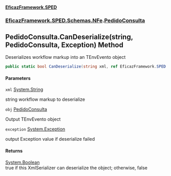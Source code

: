 #### [EficazFramework.SPED](EficazFrameworkSPED.md 'EficazFramework SPED')
### [EficazFramework.SPED.Schemas.NFe](EficazFramework.SPED.Schemas.NFe.md 'EficazFramework.SPED.Schemas.NFe').[PedidoConsulta](EficazFramework.SPED.Schemas.NFe/PedidoConsulta.md 'EficazFramework.SPED.Schemas.NFe.PedidoConsulta')

## PedidoConsulta.CanDeserialize(string, PedidoConsulta, Exception) Method

Deserializes workflow markup into an TEnvEvento object

```csharp
public static bool CanDeserialize(string xml, ref EficazFramework.SPED.Schemas.NFe.PedidoConsulta obj, ref System.Exception exception);
```
#### Parameters

<a name='EficazFramework.SPED.Schemas.NFe.PedidoConsulta.CanDeserialize(string,EficazFramework.SPED.Schemas.NFe.PedidoConsulta,System.Exception).xml'></a>

`xml` [System.String](https://docs.microsoft.com/en-us/dotnet/api/System.String 'System.String')

string workflow markup to deserialize

<a name='EficazFramework.SPED.Schemas.NFe.PedidoConsulta.CanDeserialize(string,EficazFramework.SPED.Schemas.NFe.PedidoConsulta,System.Exception).obj'></a>

`obj` [PedidoConsulta](EficazFramework.SPED.Schemas.NFe/PedidoConsulta.md 'EficazFramework.SPED.Schemas.NFe.PedidoConsulta')

Output TEnvEvento object

<a name='EficazFramework.SPED.Schemas.NFe.PedidoConsulta.CanDeserialize(string,EficazFramework.SPED.Schemas.NFe.PedidoConsulta,System.Exception).exception'></a>

`exception` [System.Exception](https://docs.microsoft.com/en-us/dotnet/api/System.Exception 'System.Exception')

output Exception value if deserialize failed

#### Returns
[System.Boolean](https://docs.microsoft.com/en-us/dotnet/api/System.Boolean 'System.Boolean')  
true if this XmlSerializer can deserialize the object; otherwise, false